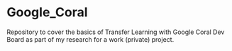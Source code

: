 # Google_Coral

Repository to cover the basics of Transfer Learning with Google Coral Dev Board as part of my research for a work (private) project.
